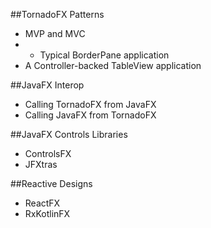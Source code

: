 ##TornadoFX Patterns
- MVP and MVC
- - Typical BorderPane application
- A Controller-backed TableView application

##JavaFX Interop
- Calling TornadoFX from JavaFX
- Calling JavaFX from TornadoFX

##JavaFX Controls Libraries
- ControlsFX
- JFXtras

##Reactive Designs
- ReactFX
- RxKotlinFX
